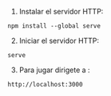 1. Instalar el servidor HTTP:

```
npm install --global serve
```

2. Iniciar el servidor HTTP:

```
serve
```

3. Para jugar dirigete a :
```
http://localhost:3000 
```